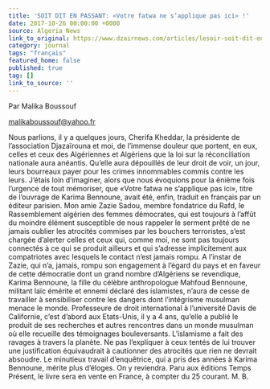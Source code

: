 ```yaml
---
title: 'SOIT DIT EN PASSANT: «Votre fatwa ne s’applique pas ici» !'
date: 2017-10-26 00:00:00 +0000
source: Algeria News
link_to_original: https://www.dzairnews.com/articles/lesoir-soit-dit-en-passant-votre-fatwa-ne-s-applique-pas-ici
category: journal
tags: "français"
featured_home: false
published: true
tag: []
link_to_source: ''
---
```

Par Malika Boussouf

malikaboussouf@yahoo.fr


Nous parlions, il y a quelques jours, Cherifa Kheddar, la présidente de
l’association Djazaïrouna et moi, de l’immense douleur que portent, en
eux, celles et ceux des Algériennes et Algériens que la loi sur la
réconciliation nationale aura anéantis. Qu’elle aura dépouillés de leur
droit de voir, un jour, leurs bourreaux payer pour les crimes
innommables commis contre les leurs. J’étais loin d’imaginer, alors que
nous évoquions pour la énième fois l’urgence de tout mémoriser, que
«Votre fatwa ne s’applique pas ici», titre de l’ouvrage de Karima
Bennoune, avait été, enfin, traduit en français par un éditeur parisien.
Mon amie Zazie Sadou, membre fondatrice du Rafd, le Rassemblement
algérien des femmes démocrates, qui est toujours à l’affût du moindre
élément susceptible de nous rappeler le serment prêté de ne jamais
oublier les atrocités commises par les bouchers terroristes, s’est
chargée d’alerter celles et ceux qui, comme moi, ne sont pas toujours
connectés à ce qui se produit ailleurs et qui s’adresse implicitement
aux compatriotes avec lesquels le contact n’est jamais rompu.
A l’instar de Zazie, qui n’a, jamais, rompu son engagement à l’égard du
pays et en faveur de cette démocratie dont un grand nombre d’Algériens
se revendique, Karima Bennoune, la fille du célèbre anthropologue
Mahfoud Bennoune, militant laïc émérite et ennemi déclaré des
islamistes, n’aura de cesse de travailler à sensibiliser contre les
dangers dont l’intégrisme musulman menace le monde. Professeure de droit
international à l’université Davis de Californie, c’est d’abord aux
Etats-Unis, il y a 4 ans, qu’elle a publié le produit de ses recherches
et autres rencontres dans un monde musulman où elle recueille des
témoignages bouleversants. L’islamisme a fait des ravages à travers la
planète. Ne pas l’expliquer à ceux tentés de lui trouver une
justification équivaudrait à cautionner des atrocités que rien ne
devrait absoudre. Le minutieux travail d’enquêtrice, qui a pris des
années à Karima Bennoune, mérite plus d’éloges. On y reviendra. Paru aux
éditions Temps Présent, le livre sera en vente en France, à compter du
25 courant.
M. B.
